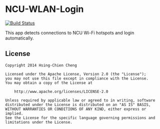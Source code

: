 NCU-WLAN-Login
==============
[![Build Status](https://travis-ci.org/hiking93/NCU-WLAN-Login.svg?branch=master)](https://travis-ci.org/hiking93/NCU-WLAN-Login)

This app detects connections to NCU Wi-Fi hotspots and login automatically.

License
--
	Copyright 2014 Hsing-Chien Cheng

	Licensed under the Apache License, Version 2.0 (the "License");
	you may not use this file except in compliance with the License.
	You may obtain a copy of the License at
	
		http://www.apache.org/licenses/LICENSE-2.0

	Unless required by applicable law or agreed to in writing, software
	distributed under the License is distributed on an "AS IS" BASIS,
	WITHOUT WARRANTIES OR CONDITIONS OF ANY KIND, either express or implied.
	See the License for the specific language governing permissions and
	limitations under the License.
